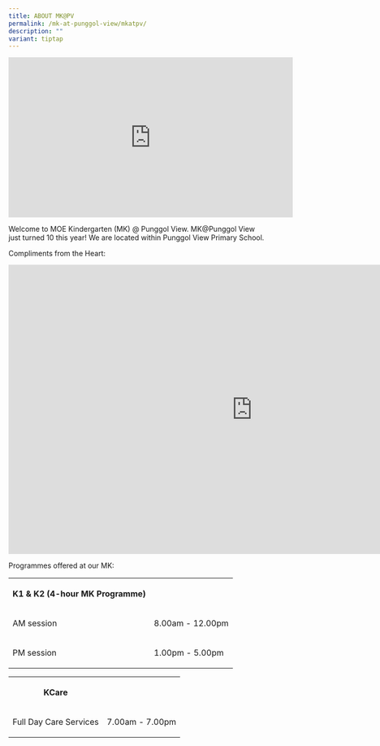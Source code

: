 ```yaml
---
title: ABOUT MK@PV
permalink: /mk-at-punggol-view/mkatpv/
description: ""
variant: tiptap
---
```

<div class="iframe-wrapper"><iframe height="315" width="560" allowfullscreen="true" frameborder="0" src="https://www.youtube.com/embed/qLhcRe23Ds8?si=C2gThMHOoDjqL5lp"></iframe></div><p>Welcome to MOE Kindergarten (MK) @ Punggol View. MK@Punggol View just turned 10 this year! We are located within Punggol View Primary School.</p><p></p><p>Compliments from the Heart:</p><div class="iframe-wrapper"><iframe height="569" width="960" allowfullscreen="true" frameborder="0" src="https://docs.google.com/presentation/d/e/2PACX-1vQcWjo3J6EVUYznQRyQQlwAvHt2T-_XhCOt4jM447m9mp9Vbdm1DwngCEB03zzwGyYRjGwGwwcW37_2/embed?start=false&amp;loop=false&amp;delayms=3000"></iframe></div><p>Programmes offered at our MK:</p><table><tbody><tr><th rowspan="1" colspan="1"><p>K1 &amp; K2 (4-hour MK Programme)</p></th><th rowspan="1" colspan="1"><p></p></th></tr><tr><td rowspan="1" colspan="1"><p>AM session</p></td><td rowspan="1" colspan="1"><p>8.00am - 12.00pm</p></td></tr><tr><td rowspan="1" colspan="1"><p>PM session</p></td><td rowspan="1" colspan="1"><p>1.00pm - 5.00pm</p></td></tr></tbody></table><table><tbody><tr><th rowspan="1" colspan="1"><p>KCare</p></th><th rowspan="1" colspan="1"><p></p></th></tr><tr><td rowspan="1" colspan="1"><p>Full Day Care Services</p></td><td rowspan="1" colspan="1"><p>7.00am - 7.00pm</p></td></tr></tbody></table><p></p>